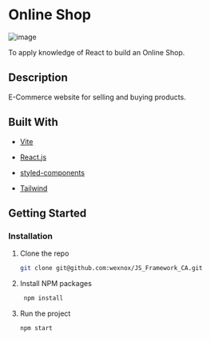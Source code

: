 # Online Shop

[//]: # (TODO: Update image)
![image](https://user-images.githubusercontent.com/52622303/164316813-4b12d99f-aeb7-4069-85cf-e72b3a50ac99.png)

To apply knowledge of React to build an Online Shop.
## Description

E-Commerce website for selling and buying products.

## Built With

- [Vite](https://vitejs.dev/)
- [React.js](https://reactjs.org/)
- [styled-components](https://styled-components.com/)

- [Tailwind](https://tailwindcss.com/)
## Getting Started


### Installation

1. Clone the repo
   ```sh
   git clone git@github.com:wexnox/JS_Framework_CA.git 
   ```
2. Install NPM packages
   ```sh
    npm install
    ```
3. Run the project
    ```sh
    npm start
    ```


